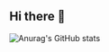 ## Hi there 👋
![Anurag's GitHub stats](https://github-readme-stats.vercel.app/api?username=andre-rebelo-teixeira&show=reviews,discussions_started,discussions_answered,prs_merged,prs_merged_percentage)
<!--
**andre-rebelo-teixeira/andre-rebelo-teixeira** is a ✨ _special_ ✨ repository because its `README.md` (this file) appears on your GitHub profile.

Here are some ideas to get you started:

- 🔭 I’m currently working on ...
- 🌱 I’m currently learning ...
- 👯 I’m looking to collaborate on ...
- 🤔 I’m looking for help with ...
- 💬 Ask me about ...
- 📫 How to reach me: ...
- 😄 Pronouns: ...
- ⚡ Fun fact: ...
-->
